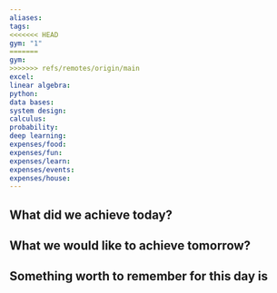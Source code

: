 ```yaml
---
aliases: 
tags: 
<<<<<<< HEAD
gym: "1"
=======
gym: 
>>>>>>> refs/remotes/origin/main
excel: 
linear algebra: 
python: 
data bases: 
system design: 
calculus: 
probability: 
deep learning: 
expenses/food: 
expenses/fun: 
expenses/learn: 
expenses/events: 
expenses/house:
---
```

## What did we achieve today?



## What we would like to achieve tomorrow?



## Something worth to remember for this day is
